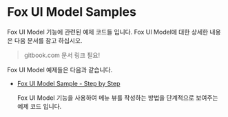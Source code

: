 # Fox UI Model Samples

Fox UI Model 기능에 관련된 예제 코드들 입니다. Fox UI Model에 대한 상세한 내용은 다음 문서를 참고 하십시오.

>gitbook.com 문서 링크 필요!

Fox UI Model 예제들은 다음과 같습니다.

* [Fox UI Model Sample - Step by Step](Fox%20UIModel%20Sample%20-%20Step%20by%20Step/README.md)

    Fox UI Model 기능을 사용하여 메뉴 뷰를 작성하는 방법을 단계적으로 보여주는 예제 코드 입니다.